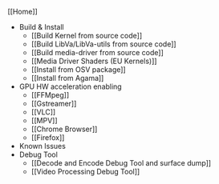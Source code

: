 [[Home]]

- Build & Install
    - [[Build Kernel from source code]]
    - [[Build LibVa/LibVa-utils from source code]]
    - [[Build media-driver from source code]]
    - [[Media Driver Shaders (EU Kernels)]]
    - [[Install from OSV package]]
    - [[Install from Agama]]
- GPU HW acceleration enabling
    - [[FFMpeg]]
    - [[Gstreamer]]
    - [[VLC]]
    - [[MPV]]
    - [[Chrome Browser]]
    - [[Firefox]]
- Known Issues
- Debug Tool
    - [[Decode and Encode Debug Tool and surface dump]]
    - [[Video Processing Debug Tool]]